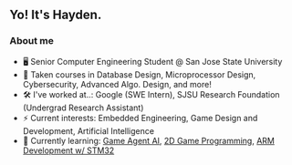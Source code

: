 ## Yo! It's Hayden.
### About me
- 🖥️ Senior Computer Engineering Student @ San Jose State University
- 🔭 Taken courses in Database Design, Microprocessor Design, Cybersecurity, Advanced Algo. Design, and more!
- 🛠️ I've worked at..: Google (SWE Intern), SJSU Research Foundation (Undergrad Research Assistant)
- ⚡ Current interests: Embedded Engineering, Game Design and Development, Artificial Intelligence
- 🧠 Currently learning: [Game Agent AI](https://www.kaggle.com/learn/intro-to-game-ai-and-reinforcement-learning), [2D Game Programming](https://therealpenaz91.itch.io/2dgd-f0th), [ARM Development w/ STM32](https://www.carminenoviello.com/mastering-stm32/)


<!--
**haydenjones-ml/haydenjones-ml** is a ✨ _special_ ✨ repository because its `README.md` (this file) appears on your GitHub profile.

Here are some ideas to get you started:

- 🔭 I’m currently working on ...
- 🌱 I’m currently learning ...
- 👯 I’m looking to collaborate on ...
- 🤔 I’m looking for help with ...
- 💬 Ask me about ...
- 📫 How to reach me: ...
- 😄 Pronouns: ...
- ⚡ Fun fact: ...
-->
